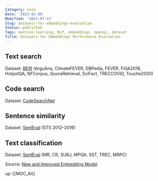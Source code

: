 ```yaml
---
Category: note
Date: '2023-02-09'
Modified: '2023-07-12'
Slug: datasets-for-embeddings-evaluation
Status: published
Tags: machine-learning, NLP, embeddings, openai, dataset
Title: Datasets for Embeddings Performance Evaluation
---
```


## Text search
Dataset: [BEIR](https://github.com/UKPLab/beir) (ArguAna, ClimateFEVER, DBPedia, FEVER, FiQA2018, HotpotQA, NFCorpus, QuoraRetrieval, SciFact, TRECCOVID, Touche2020)

## Code search
Dataset: [CodeSearchNet](https://github.com/github/CodeSearchNet)

## Sentence similarity
Dataset: [SentEval](https://github.com/facebookresearch/SentEval) (STS 2012–2016)

## Text classification
Dataset: [SentEval](https://github.com/facebookresearch/SentEval) (MR, CR, SUBJ, MPQA, SST, TREC, MRPC)

Source: [New and Improved Embedding Model](https://openai.com/blog/new-and-improved-embedding-model/)

up::[[MOC_AI]]
